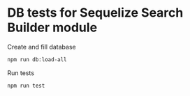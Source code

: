 # DB tests for Sequelize Search Builder module

Create and fill database
```sh
npm run db:load-all
```

Run tests
```sh
npm run test
```

